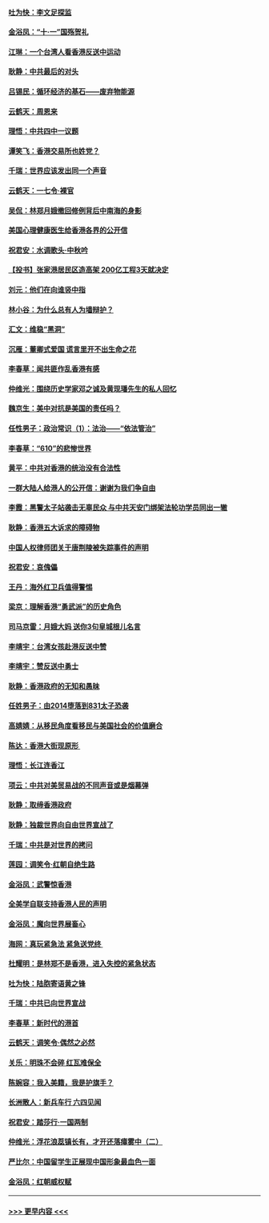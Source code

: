 #### [吐为快：李文足探监](../pages/nsc993/n11509622.md?t=09100933) 
#### [金浴凤：“十‧一”国殇贺礼](../pages/nsc993/n11509593.md?t=09100933) 
#### [江琳：一个台湾人看香港反送中运动](../pages/nsc993/n11509211.md?t=09100933) 
#### [耿静：中共最后的对头](../pages/nsc993/n11508308.md?t=09100933) 
#### [吕锡民：循环经济的基石——废弃物能源](../pages/nsc993/n11508212.md?t=09100933) 
#### [云鹤天：周恩来](../pages/nsc993/n11508055.md?t=09100933) 
#### [理悟：中共四中一议题](../pages/nsc993/n11507782.md?t=09100933) 
#### [谭笑飞：香港交易所也姓党？](../pages/nsc993/n11507753.md?t=09100933) 
#### [千瑞：世界应该发出同一个声音](../pages/nsc993/n11507290.md?t=09100933) 
#### [云鹤天：一七令‧裸官](../pages/nsc993/n11507177.md?t=09100933) 
#### [吴侃：林郑月娥撤回修例背后中南海的身影](../pages/nsc993/n11506876.md?t=09100933) 
#### [美国心理健康医生给香港各界的公开信](../pages/nsc993/n11506809.md?t=09100933) 
#### [祝君安：水调歌头‧中秋吟](../pages/nsc993/n11506758.md?t=09100933) 
#### [【投书】张家港居民区造高架 200亿工程3天就决定](../pages/nsc993/n11506682.md?t=09100933) 
#### [刘元：他们在向谁竖中指](../pages/nsc993/n11505384.md?t=09100933) 
#### [林小谷：为什么总有人为墙辩护？](../pages/nsc993/n11505226.md?t=09100933) 
#### [汇文：维稳“黑洞”](../pages/nsc993/n11504347.md?t=09100933) 
#### [沉雁：董卿式爱国 谎言里开不出生命之花](../pages/nsc993/n11503215.md?t=09100933) 
#### [李春草：闻共匪作乱香港有感](../pages/nsc993/n11503072.md?t=09100933) 
#### [仲维光：围绕历史学家邓之诚及黄现璠先生的私人回忆](../pages/nsc993/n11501330.md?t=09100933) 
#### [魏京生：美中对抗是美国的责任吗？](../pages/nsc993/n11500723.md?t=09100933) 
#### [任性男子：政治常识（1）：法治——“依法管治”](../pages/nsc993/n11500791.md?t=09100933) 
#### [李春草：“610”的悲惨世界](../pages/nsc993/n11501141.md?t=09100933) 
#### [黄平：中共对香港的统治没有合法性](../pages/nsc993/n11499473.md?t=09100933) 
#### [一群大陆人给港人的公开信：谢谢为我们争自由](../pages/nsc993/n11500402.md?t=09100933) 
#### [李霞：黑警太子站袭击无辜民众 与中共天安门绑架法轮功学员同出一辙](../pages/nsc993/n11499805.md?t=09100933) 
#### [耿静：香港五大诉求的障碍物](../pages/nsc993/n11497578.md?t=09100933) 
#### [中国人权律师团关于唐荆陵被失踪事件的声明](../pages/nsc993/n11500014.md?t=09100933) 
#### [祝君安：哀傀儡](../pages/nsc993/n11499776.md?t=09100933) 
#### [王丹：海外红卫兵值得警惕](../pages/nsc993/n11498138.md?t=09100933) 
#### [梁京：理解香港“勇武派”的历史角色](../pages/nsc993/n11498006.md?t=09100933) 
#### [司马京雷：月娥大妈  送你3句皇城根儿名言](../pages/nsc993/n11497885.md?t=09100933) 
#### [李靖宇：台湾女孩赴港反送中赞](../pages/nsc993/n11497721.md?t=09100933) 
#### [李靖宇：赞反送中勇士](../pages/nsc993/n11497452.md?t=09100933) 
#### [耿静：香港政府的无知和愚昧](../pages/nsc993/n11494238.md?t=09100933) 
#### [任姓男子：由2014堕落到831太子恐袭](../pages/nsc993/n11496683.md?t=09100933) 
#### [高婧婧：从移民角度看移民与美国社会的价值磨合](../pages/nsc993/n11495757.md?t=09100933) 
#### [陈达：香港大街现原形 ](../pages/nsc993/n11495441.md?t=09100933) 
#### [理悟：长江连香江](../pages/nsc993/n11495377.md?t=09100933) 
#### [项云：中共对美贸易战的不同声音或是烟幕弹](../pages/nsc993/n11494929.md?t=09100933) 
#### [耿静：取缔香港政府](../pages/nsc993/n11494218.md?t=09100933) 
#### [耿静：独裁世界向自由世界宣战了](../pages/nsc993/n11494190.md?t=09100933) 
#### [千瑞：中共是对世界的拷问](../pages/nsc993/n11493021.md?t=09100933) 
#### [莲园：调笑令‧红朝自绝生路](../pages/nsc993/n11493011.md?t=09100933) 
#### [金浴凤：武警惊香港](../pages/nsc993/n11492994.md?t=09100933) 
#### [全美学自联支持香港人民的声明](../pages/nsc993/n11492630.md?t=09100933) 
#### [金浴凤：魔向世界展畜心](../pages/nsc993/n11492599.md?t=09100933) 
#### [海网：真玩紧急法 紧急送党终 ](../pages/nsc993/n11492535.md?t=09100933) 
#### [杜耀明：是林郑不是香港，进入失控的紧急状态](../pages/nsc993/n11491420.md?t=09100933) 
#### [吐为快：陆胞寄语黄之锋](../pages/nsc993/n11491117.md?t=09100933) 
#### [千瑞：中共已向世界宣战](../pages/nsc993/n11490123.md?t=09100933) 
#### [李春草：新时代的港首](../pages/nsc993/n11489864.md?t=09100933) 
#### [云鹤天：调笑令·偶然之必然](../pages/nsc993/n11489701.md?t=09100933) 
#### [关乐：明珠不会碎 红瓦难保全](../pages/nsc993/n11489647.md?t=09100933) 
#### [陈婉容：我入美籍，我是护旗手？](../pages/nsc993/n11487908.md?t=09100933) 
#### [长洲散人：新兵车行 六四见闻](../pages/nsc993/n11487729.md?t=09100933) 
#### [祝君安：踏莎行‧一国两制](../pages/nsc993/n11487699.md?t=09100933) 
#### [仲维光：浮花浪蕊镇长有，才开还落瘴雾中（二）](../pages/nsc993/n11483286.md?t=09100933) 
#### [严比尔：中国留学生正展现中国形象最血色一面](../pages/nsc993/n11485145.md?t=09100933) 
#### [金浴凤：红朝威权赋](../pages/nsc993/n11485191.md?t=09100933) 

----
#### [ >>> 更早内容 <<< ](../indexes/nsc993-earlier.md)
